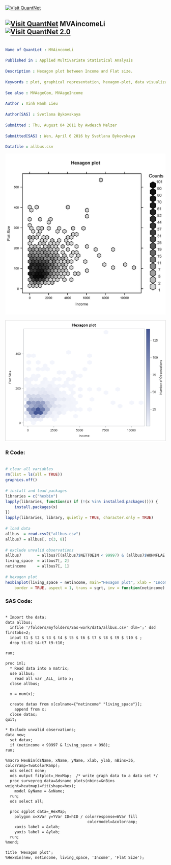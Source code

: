 
[<img src="https://github.com/QuantLet/Styleguide-and-FAQ/blob/master/pictures/banner.png" width="880" alt="Visit QuantNet">](http://quantlet.de/index.php?p=info)

## [<img src="https://github.com/QuantLet/Styleguide-and-Validation-procedure/blob/master/pictures/qloqo.png" alt="Visit QuantNet">](http://quantlet.de/) **MVAincomeLi** [<img src="https://github.com/QuantLet/Styleguide-and-Validation-procedure/blob/master/pictures/QN2.png" width="60" alt="Visit QuantNet 2.0">](http://quantlet.de/d3/ia)

```yaml

Name of QuantLet : MVAincomeLi

Published in : Applied Multivariate Statistical Analysis

Description : Hexagon plot between Income and Flat size.

Keywords : plot, graphical representation, hexagon-plot, data visualization, financial, sas

See also : MVAageCom, MVAageIncome

Author : Vinh Hanh Lieu

Author[SAS] : Svetlana Bykovskaya

Submitted : Thu, August 04 2011 by Awdesch Melzer

Submitted[SAS] : Wen, April 6 2016 by Svetlana Bykovskaya

Datafile : allbus.csv

```

![Picture1](MVAincomeLi.jpg)

![Picture2](MVAincomeLi_sas.png)


### R Code:
```r

# clear all variables
rm(list = ls(all = TRUE))
graphics.off()

# install and load packages
libraries = c("hexbin")
lapply(libraries, function(x) if (!(x %in% installed.packages())) {
    install.packages(x)
})
lapply(libraries, library, quietly = TRUE, character.only = TRUE)

# load data
allbus  = read.csv2("allbus.csv")
allbus7 = allbus[, c(3, 8)]

# exclude unvalid observations
allbus7       = allbus7[(allbus7$NETTOEIN < 99997) & (allbus7$WOHNFLAE < 998), ]
living_space  = allbus7[, 2]
netincome     = allbus7[, 1]

# hexagon plot
hexbinplot(living_space ~ netincome, main="Hexagon plot", xlab = "Income", ylab = "Flat Size", style = "colorscale", 
    border = TRUE, aspect = 1, trans = sqrt, inv = function(netincome) netincome^2)

```

### SAS Code:
```sas

* Import the data;
data allbus;
  infile '/folders/myfolders/Sas-work/data/allbus.csv' dlm=';' dsd firstobs=2;
  input t1 $ t2 $ t3 $ t4 $ t5 $ t6 $ t7 $ t8 $ t9 $ t10 $ ;
  drop t1-t2 t4-t7 t9-t10;
  
run;

proc iml;
  * Read data into a matrix;
  use allbus;
    read all var _ALL_ into x; 
  close allbus;
  
  x = num(x);
  
  create datax from x[colname={"netincome" "living_space"}];
    append from x;
  close datax;
quit;

* Exclude unvalid observations;
data new;
  set datax;
  if (netincome < 99997 & living_space < 998);
run;

%macro HexBin(dsName, xName, yName, xlab, ylab, nBins=36, colorramp=TwoColorRamp);
  ods select none;
  ods output fitplot=_HexMap;  /* write graph data to a data set */
  proc surveyreg data=&dsname plots(nbins=&nBins weight=heatmap)=fit(shape=hex);
    model &yName = &xName;
  run;
  ods select all;
 
  proc sgplot data=_HexMap;
    polygon x=XVar y=YVar ID=hID / colorresponse=WVar fill 
                                    colormodel=&colorramp;
    xaxis label = &xlab;
    yaxis label = &ylab;
  run;
%mend;

title 'Hexagon plot';
%HexBin(new, netincome, living_space, 'Income', 'Flat Size');

```
